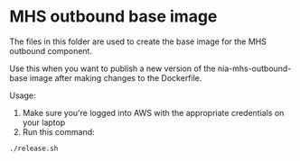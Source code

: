 # MHS outbound base image

The files in this folder are used to create the base image for the MHS outbound component.

Use this when you want to publish a new version of the nia-mhs-outbound-base image after making changes to the Dockerfile.

Usage:
1. Make sure you're logged into AWS with the appropriate credentials on your laptop
2. Run this command:

```bash
./release.sh
```
